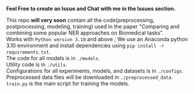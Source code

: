 **Feel Free to create an Issue and Chat with me in the Issues section.** 


This repo **will very soon** contain all the code(preprocessing, postprocessing, modeling, training) used in the paper "Comparing and combining some popular NER approaches on Biomedical tasks".  
Works with `Python version 3.10` and above ; We use an Anaconda python 3.10 environment and install dependencies using `pip install -r requirements.txt`.  
The code for all models is in `./models`.  
Utility code is in `./utils`.  
Configurations for all experiments, models, and datasets is in `./configs`.  
Preprocessed data files will be downloaded in `./preprocessed_data`.  
`train.py` is the main script for training the models.
